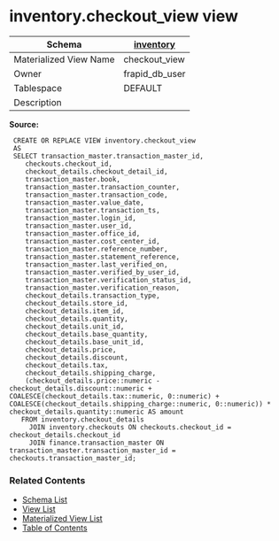 # inventory.checkout_view view

| Schema | [inventory](../../schemas/inventory.md) |
| ------ | ----------------------------------------------- |
| Materialized View Name | checkout_view |
| Owner | frapid_db_user |
| Tablespace | DEFAULT |
| Description |  |

**Source:**

```plpgsql
 CREATE OR REPLACE VIEW inventory.checkout_view
 AS
 SELECT transaction_master.transaction_master_id,
    checkouts.checkout_id,
    checkout_details.checkout_detail_id,
    transaction_master.book,
    transaction_master.transaction_counter,
    transaction_master.transaction_code,
    transaction_master.value_date,
    transaction_master.transaction_ts,
    transaction_master.login_id,
    transaction_master.user_id,
    transaction_master.office_id,
    transaction_master.cost_center_id,
    transaction_master.reference_number,
    transaction_master.statement_reference,
    transaction_master.last_verified_on,
    transaction_master.verified_by_user_id,
    transaction_master.verification_status_id,
    transaction_master.verification_reason,
    checkout_details.transaction_type,
    checkout_details.store_id,
    checkout_details.item_id,
    checkout_details.quantity,
    checkout_details.unit_id,
    checkout_details.base_quantity,
    checkout_details.base_unit_id,
    checkout_details.price,
    checkout_details.discount,
    checkout_details.tax,
    checkout_details.shipping_charge,
    (checkout_details.price::numeric - checkout_details.discount::numeric + COALESCE(checkout_details.tax::numeric, 0::numeric) + COALESCE(checkout_details.shipping_charge::numeric, 0::numeric)) * checkout_details.quantity::numeric AS amount
   FROM inventory.checkout_details
     JOIN inventory.checkouts ON checkouts.checkout_id = checkout_details.checkout_id
     JOIN finance.transaction_master ON transaction_master.transaction_master_id = checkouts.transaction_master_id;
```


### Related Contents
* [Schema List](../../schemas.md)
* [View List](../../views.md)
* [Materialized View List](../../materialized-views.md)
* [Table of Contents](../../README.md)

